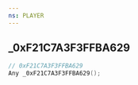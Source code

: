 ```yaml
---
ns: PLAYER
---
```

## _0xF21C7A3F3FFBA629

```c
// 0xF21C7A3F3FFBA629
Any _0xF21C7A3F3FFBA629();
```

